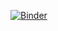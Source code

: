 [![Binder](https://mybinder.org/badge_logo.svg)](https://mybinder.org/v2/gh/adamnietopfizer/pandas_tutorial/master?filepath=pandas_tutorial.ipynb)
